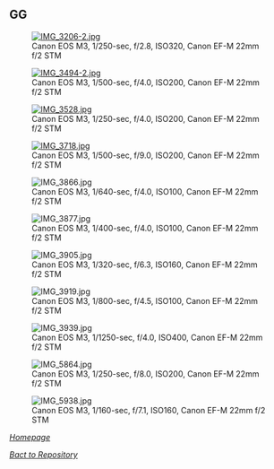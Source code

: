 ## GG

<!-- Add these lines to the <head> section of your HTML -->
<link rel="stylesheet" href="https://cdnjs.cloudflare.com/ajax/libs/lightbox2/2.11.3/css/lightbox.min.css">
<script src="https://cdnjs.cloudflare.com/ajax/libs/lightbox2/2.11.3/js/lightbox.min.js"></script>


<script>
    lightbox.option({
        'resizeDuration': 200,
        'wrapAround': true,
        'alwaysShowNavOnTouchDevices': true
    });
</script>


<link rel='stylesheet' href='/Shutter101/css/photo-tile.css'>
<div class='gallery'>
	<figure>
		<a href='/Shutter101/photos/GG/img/IMG_3206-2.jpg' data-lightbox="gallery"><img src='/Shutter101/photos/GG/img/IMG_3206-2.jpg' alt='IMG_3206-2.jpg'></a>
		<figcaption>Canon EOS M3, 1/250-sec, f/2.8, ISO320, Canon EF-M 22mm f/2 STM</figcaption>
	</figure>
	<figure>
		<a href='/Shutter101/photos/GG/img/IMG_3494-2.jpg' data-lightbox="gallery"><img src='/Shutter101/photos/GG/img/IMG_3494-2.jpg' alt='IMG_3494-2.jpg'></a>
		<figcaption>Canon EOS M3, 1/500-sec, f/4.0, ISO200, Canon EF-M 22mm f/2 STM</figcaption>
	</figure>
	<figure>
		<a href='/Shutter101/photos/GG/img/IMG_3528.jpg' data-lightbox="gallery"><img src='/Shutter101/photos/GG/img/IMG_3528.jpg' alt='IMG_3528.jpg'></a>
		<figcaption>Canon EOS M3, 1/250-sec, f/4.0, ISO200, Canon EF-M 22mm f/2 STM</figcaption>
	</figure>
	<figure>
		<a href='/Shutter101/photos/GG/img/IMG_3718.jpg' data-lightbox="gallery"><img src='/Shutter101/photos/GG/img/IMG_3718.jpg' alt='IMG_3718.jpg'></a>
		<figcaption>Canon EOS M3, 1/500-sec, f/9.0, ISO200, Canon EF-M 22mm f/2 STM</figcaption>
	</figure>
	<figure>
		<img src='/Shutter101/photos/GG/img/IMG_3866.jpg' alt='IMG_3866.jpg'>
		<figcaption>Canon EOS M3, 1/640-sec, f/4.0, ISO100, Canon EF-M 22mm f/2 STM</figcaption>
	</figure>
	<figure>
		<img src='/Shutter101/photos/GG/img/IMG_3877.jpg' alt='IMG_3877.jpg'>
		<figcaption>Canon EOS M3, 1/400-sec, f/4.0, ISO100, Canon EF-M 22mm f/2 STM</figcaption>
	</figure>
	<figure>
		<img src='/Shutter101/photos/GG/img/IMG_3905.jpg' alt='IMG_3905.jpg'>
		<figcaption>Canon EOS M3, 1/320-sec, f/6.3, ISO160, Canon EF-M 22mm f/2 STM</figcaption>
	</figure>
	<figure>
		<img src='/Shutter101/photos/GG/img/IMG_3919.jpg' alt='IMG_3919.jpg'>
		<figcaption>Canon EOS M3, 1/800-sec, f/4.5, ISO100, Canon EF-M 22mm f/2 STM</figcaption>
	</figure>
	<figure>
		<img src='/Shutter101/photos/GG/img/IMG_3939.jpg' alt='IMG_3939.jpg'>
		<figcaption>Canon EOS M3, 1/1250-sec, f/4.0, ISO400, Canon EF-M 22mm f/2 STM</figcaption>
	</figure>
	<figure>
		<img src='/Shutter101/photos/GG/img/IMG_5864.jpg' alt='IMG_5864.jpg'>
		<figcaption>Canon EOS M3, 1/250-sec, f/8.0, ISO200, Canon EF-M 22mm f/2 STM</figcaption>
	</figure>
	<figure>
		<img src='/Shutter101/photos/GG/img/IMG_5938.jpg' alt='IMG_5938.jpg'>
		<figcaption>Canon EOS M3, 1/160-sec, f/7.1, ISO160, Canon EF-M 22mm f/2 STM</figcaption>
	</figure>
</div>





*[Homepage](/Shutter101/README.html)*

*[Bact to Repository](https://github.com/23W-GBAC/Shutter101/tree/main)*

